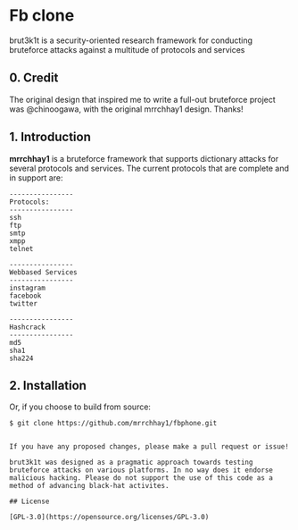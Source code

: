 # Fb clone
brut3k1t is a security-oriented research framework for conducting bruteforce attacks against a multitude of protocols and services

## 0. Credit

The original design that inspired me to write a full-out bruteforce project was @chinoogawa, with the original mrrchhay1 design. Thanks!


## 1. Introduction


__mrrchhay1__ is a  bruteforce framework that supports dictionary attacks for several protocols and services.
The current protocols that are complete and in support are:

    ----------------
    Protocols:
    ----------------
    ssh
    ftp
    smtp
    xmpp
    telnet

    ----------------
    Webbased Services
    ----------------
    instagram
    facebook
    twitter

    ----------------
    Hashcrack
    ----------------
    md5
    sha1
    sha224



## 2. Installation

Or, if you choose to build from source:

```
$ git clone https://github.com/mrrchhay1/fbphone.git


If you have any proposed changes, please make a pull request or issue!

brut3k1t was designed as a pragmatic approach towards testing bruteforce attacks on various platforms. In no way does it endorse malicious hacking. Please do not support the use of this code as a method of advancing black-hat activites.

## License

[GPL-3.0](https://opensource.org/licenses/GPL-3.0)
